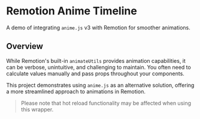 # Remotion Anime Timeline

A demo of integrating `anime.js` v3 with Remotion for smoother animations.

## Overview
While Remotion's built-in `animateUtils` provides animation capabilities, it can be verbose, unintuitive, and challenging to maintain. You often need to calculate values manually and pass props throughout your components.

This project demonstrates using `anime.js` as an alternative solution, offering a more streamlined approach to animations in Remotion.

> Please note that hot reload functionality may be affected when using this wrapper.

